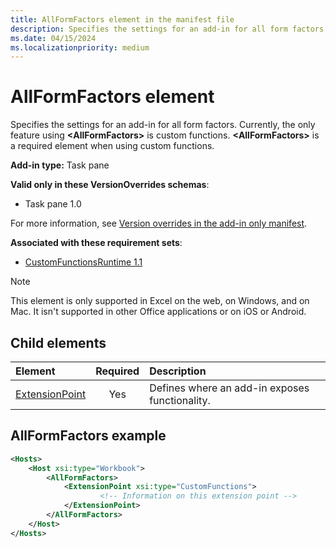 ```yaml
---
title: AllFormFactors element in the manifest file
description: Specifies the settings for an add-in for all form factors. 
ms.date: 04/15/2024
ms.localizationpriority: medium
---
```


# AllFormFactors element

Specifies the settings for an add-in for all form factors. Currently, the only feature using **\<AllFormFactors\>** is custom functions. **\<AllFormFactors\>** is a required element when using custom functions.

**Add-in type:** Task pane

**Valid only in these VersionOverrides schemas**:

- Task pane 1.0

For more information, see [Version overrides in the add-in only manifest](/office/dev/add-ins/develop/xml-manifest-overview#version-overrides-in-the-manifest).

**Associated with these requirement sets**:

- [CustomFunctionsRuntime 1.1](../requirement-sets/excel/custom-functions-requirement-sets.md)

> [!NOTE]
> This element is only supported in Excel on the web, on Windows, and on Mac. It isn't supported in other Office applications or on iOS or Android.

## Child elements

|  Element |  Required  |  Description  |
|:-----|:-----:|:-----|
|  [ExtensionPoint](extensionpoint.md) |  Yes |  Defines where an add-in exposes functionality. |

## AllFormFactors example

```xml
<Hosts>
    <Host xsi:type="Workbook">
        <AllFormFactors>
            <ExtensionPoint xsi:type="CustomFunctions">
                    <!-- Information on this extension point -->
            </ExtensionPoint>
        </AllFormFactors>
    </Host>
</Hosts>
```
